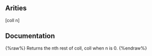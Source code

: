## Arities
[coll n]

## Documentation
{%raw%}
Returns the nth rest of coll, coll when n is 0.
{%endraw%}
